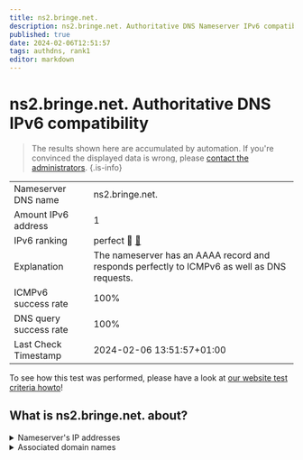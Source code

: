 ```yaml
---
title: ns2.bringe.net.
description: ns2.bringe.net. Authoritative DNS Nameserver IPv6 compatibility
published: true
date: 2024-02-06T12:51:57
tags: authdns, rank1
editor: markdown
---
```


# ns2.bringe.net. Authoritative DNS IPv6 compatibility

> The results shown here are accumulated by automation. If you're convinced the displayed data is wrong, please [contact the administrators](/howto/chat). 
{.is-info}




|   |   |
| - | - |
| Nameserver DNS name | ns2.bringe.net.
| Amount IPv6 address | 1
| IPv6 ranking | perfect :1st_place_medal: [🔗](/howto/ranking) |
| Explanation | The nameserver has an AAAA record and responds perfectly to ICMPv6 as well as DNS requests. |
| ICMPv6 success rate | 100%|
| DNS query success rate | 100% |
| Last Check Timestamp | 2024-02-06 13:51:57+01:00 |

To see how this test was performed, please have a look at [our website test criteria howto](/howto/testcriteria/authdns)!


## What is ns2.bringe.net. about?




<details>
<summary>Nameserver's IP addresses</summary>

2a02:788:10c:200::42

</details>



<details>
<summary>Associated domain names</summary>

www.bmbf.de

</details>
